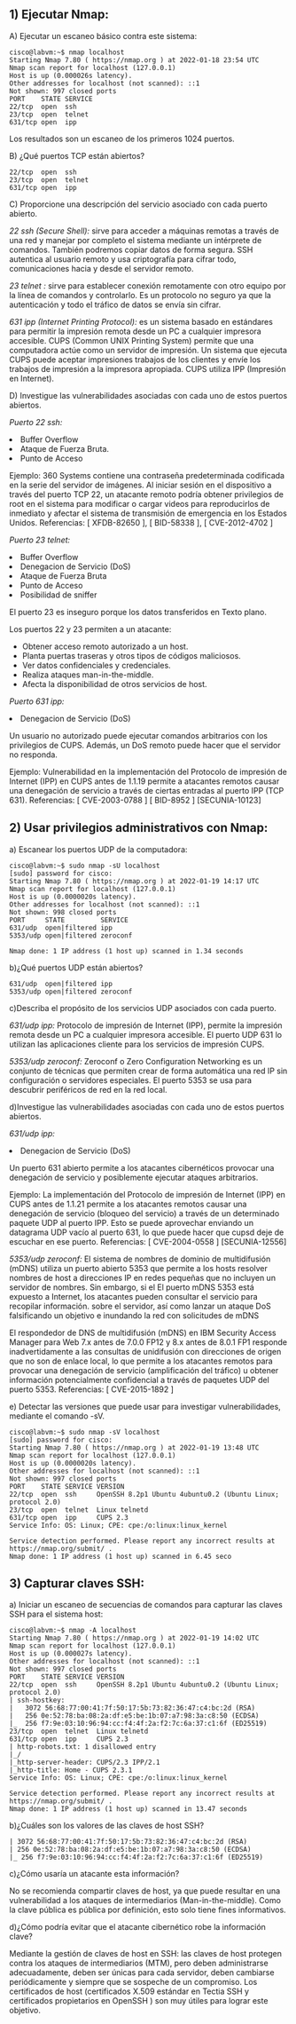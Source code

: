 ## 1) Ejecutar Nmap:

A) Ejecutar un escaneo básico contra este sistema:

    cisco@labvm:~$ nmap localhost
    Starting Nmap 7.80 ( https://nmap.org ) at 2022-01-18 23:54 UTC
    Nmap scan report for localhost (127.0.0.1)
    Host is up (0.000026s latency).
    Other addresses for localhost (not scanned): ::1
    Not shown: 997 closed ports
    PORT    STATE SERVICE
    22/tcp  open  ssh
    23/tcp  open  telnet
    631/tcp open  ipp

Los resultados son un escaneo de los primeros 1024 puertos.

B) ¿Qué puertos TCP están abiertos?

    22/tcp  open  ssh
    23/tcp  open  telnet
    631/tcp open  ipp

C) Proporcione una descripción del servicio asociado con cada puerto abierto.
    
*22 ssh (Secure Shell):*  sirve para acceder a máquinas remotas a través de una red y manejar por completo el sistema 
mediante un intérprete de comandos. También podremos copiar datos de forma segura. SSH autentica al usuario remoto y 
usa criptografía para cifrar todo, comunicaciones hacia y desde el servidor remoto.

*23 telnet :*  sirve para establecer conexión remotamente con otro equipo por la línea de comandos y 
controlarlo. Es un protocolo no seguro ya que la autenticación y todo el tráfico de datos se envía sin cifrar.

*631 ipp (Internet Printing Protocol):*  es un sistema basado en estándares para permitir la impresión remota desde un
PC a cualquier impresora accesible. CUPS (Common UNIX Printing System) permite que una computadora actúe como un servidor de impresión. Un sistema 
que ejecuta CUPS puede aceptar impresiones trabajos de los clientes y envíe los trabajos de impresión a la impresora 
apropiada. CUPS utiliza IPP (Impresión en Internet).

D) Investigue las vulnerabilidades asociadas con cada uno de estos puertos abiertos.

*Puerto 22 ssh:* 
<li>Buffer Overflow</li>
<li>Ataque de Fuerza Bruta.</li>
<li>Punto de Acceso</li>

Ejemplo:
360 Systems contiene una contraseña predeterminada codificada en la serie del servidor de imágenes. Al iniciar sesión 
en el dispositivo a través del puerto TCP 22, un atacante remoto podría obtener privilegios de root en el sistema para 
modificar o cargar videos para reproducirlos de inmediato y afectar el sistema de transmisión de emergencia en los 
Estados Unidos.
Referencias: [ XFDB-82650 ], [ BID-58338 ], [ CVE-2012-4702 ]

*Puerto 23 telnet:* 

<li>Buffer Overflow</li>
<li>Denegacion de Servicio (DoS)</li>
<li>Ataque de Fuerza Bruta</li>
<li>Punto de Acceso</li>
<li>Posibilidad de sniffer</li>

El puerto 23 es inseguro porque los datos transferidos en Texto plano.

Los puertos 22 y 23 permiten a un atacante:
- Obtener acceso remoto autorizado a un host.
- Planta puertas traseras y otros tipos de códigos maliciosos.
- Ver datos confidenciales y credenciales.
- Realiza ataques man-in-the-middle.
- Afecta la disponibilidad de otros servicios de host.

*Puerto 631 ipp:*
<li>Denegacion de Servicio (DoS)</li>

Un usuario no autorizado puede ejecutar comandos arbitrarios con los privilegios de CUPS.
Además, un DoS remoto puede hacer que el servidor no responda.

Ejemplo:
Vulnerabilidad  en la implementación del Protocolo de impresión de Internet (IPP) en CUPS antes de 1.1.19 permite a 
atacantes remotos causar una denegación de servicio a través de ciertas entradas al puerto IPP (TCP 631).
Referencias: [ CVE-2003-0788 ] [ BID-8952 ] [SECUNIA-10123]

## 2) Usar privilegios administrativos con Nmap:
a) Escanear los puertos UDP de la computadora:

    cisco@labvm:~$ sudo nmap -sU localhost
    [sudo] password for cisco: 
    Starting Nmap 7.80 ( https://nmap.org ) at 2022-01-19 14:17 UTC
    Nmap scan report for localhost (127.0.0.1)
    Host is up (0.0000020s latency).
    Other addresses for localhost (not scanned): ::1
    Not shown: 998 closed ports
    PORT     STATE         SERVICE
    631/udp  open|filtered ipp
    5353/udp open|filtered zeroconf
    
    Nmap done: 1 IP address (1 host up) scanned in 1.34 seconds

b)¿Qué puertos UDP están abiertos?

    631/udp  open|filtered ipp
    5353/udp open|filtered zeroconf

c)Describa el propósito de los servicios UDP asociados con cada puerto.

*631/udp  ipp:* Protocolo de impresión de Internet (IPP), permite la impresión remota desde un PC a cualquier impresora 
accesible. El puerto UDP 631 lo utilizan las aplicaciones cliente para los servicios de impresión CUPS.

*5353/udp  zeroconf:*  Zeroconf o Zero Configuration Networking es un conjunto de técnicas que permiten crear de forma 
automática una red IP sin configuración o servidores especiales. El puerto 5353 se usa para descubrir periféricos de 
red en la red local.

d)Investigue las vulnerabilidades asociadas con cada uno de estos puertos abiertos.

*631/udp  ipp:*
<li>Denegacion de Servicio (DoS)</li>

Un puerto 631 abierto permite a los atacantes cibernéticos provocar una denegación de servicio y posiblemente ejecutar 
ataques arbitrarios.

Ejemplo:
La implementación del Protocolo de impresión de Internet (IPP) en CUPS antes de 1.1.21 permite a los atacantes remotos causar una denegación de servicio (bloqueo del servicio) a través de un determinado paquete UDP al puerto IPP. Esto se puede aprovechar enviando un datagrama UDP vacío al puerto 631, lo que puede hacer que cupsd deje de escuchar en ese puerto.
Referencias: [ CVE-2004-0558 ] [SECUNIA-12556]

*5353/udp  zeroconf:* 
El sistema de nombres de dominio de multidifusión (mDNS) utiliza un puerto abierto 5353 que permite a los hosts resolver
nombres de host a direcciones IP en redes pequeñas que no incluyen un servidor de nombres. Sin embargo, si el
El puerto mDNS 5353 está expuesto a Internet, los atacantes pueden consultar el servicio para recopilar información.
sobre el servidor, así como lanzar un ataque DoS falsificando un objetivo e inundando la red con
solicitudes de mDNS

El respondedor de DNS de multidifusión (mDNS) en IBM Security Access Manager para Web 7.x antes de 7.0.0 FP12 y 8.x 
antes de 8.0.1 FP1 responde inadvertidamente a las consultas de unidifusión con direcciones de origen que no son de 
enlace local, lo que permite a los atacantes remotos para provocar una denegación de servicio (amplificación del tráfico)
u obtener información potencialmente confidencial a través de paquetes UDP del puerto 5353. 
Referencias: [ CVE-2015-1892 ]

e) Detectar las versiones que puede usar para investigar vulnerabilidades, mediante el comando -sV.

    cisco@labvm:~$ sudo nmap -sV localhost
    [sudo] password for cisco: 
    Starting Nmap 7.80 ( https://nmap.org ) at 2022-01-19 13:48 UTC
    Nmap scan report for localhost (127.0.0.1)
    Host is up (0.0000020s latency).
    Other addresses for localhost (not scanned): ::1
    Not shown: 997 closed ports
    PORT    STATE SERVICE VERSION
    22/tcp  open  ssh     OpenSSH 8.2p1 Ubuntu 4ubuntu0.2 (Ubuntu Linux; protocol 2.0)
    23/tcp  open  telnet  Linux telnetd
    631/tcp open  ipp     CUPS 2.3
    Service Info: OS: Linux; CPE: cpe:/o:linux:linux_kernel
    
    Service detection performed. Please report any incorrect results at https://nmap.org/submit/ .
    Nmap done: 1 IP address (1 host up) scanned in 6.45 seco



## 3) Capturar claves SSH:

a) Iniciar un escaneo de secuencias de comandos para capturar las claves SSH para el sistema host:

    cisco@labvm:~$ nmap -A localhost
    Starting Nmap 7.80 ( https://nmap.org ) at 2022-01-19 14:02 UTC
    Nmap scan report for localhost (127.0.0.1)
    Host is up (0.000027s latency).
    Other addresses for localhost (not scanned): ::1
    Not shown: 997 closed ports
    PORT    STATE SERVICE VERSION
    22/tcp  open  ssh     OpenSSH 8.2p1 Ubuntu 4ubuntu0.2 (Ubuntu Linux; protocol 2.0)
    | ssh-hostkey: 
    |   3072 56:68:77:00:41:7f:50:17:5b:73:82:36:47:c4:bc:2d (RSA)
    |   256 0e:52:78:ba:08:2a:df:e5:be:1b:07:a7:98:3a:c8:50 (ECDSA)
    |_  256 f7:9e:03:10:96:94:cc:f4:4f:2a:f2:7c:6a:37:c1:6f (ED25519)
    23/tcp  open  telnet  Linux telnetd
    631/tcp open  ipp     CUPS 2.3
    | http-robots.txt: 1 disallowed entry 
    |_/
    |_http-server-header: CUPS/2.3 IPP/2.1
    |_http-title: Home - CUPS 2.3.1
    Service Info: OS: Linux; CPE: cpe:/o:linux:linux_kernel
    
    Service detection performed. Please report any incorrect results at https://nmap.org/submit/ .
    Nmap done: 1 IP address (1 host up) scanned in 13.47 seconds

b)¿Cuáles son los valores de las claves de host SSH?

    | 3072 56:68:77:00:41:7f:50:17:5b:73:82:36:47:c4:bc:2d (RSA)
    | 256 0e:52:78:ba:08:2a:df:e5:be:1b:07:a7:98:3a:c8:50 (ECDSA)
    |_ 256 f7:9e:03:10:96:94:cc:f4:4f:2a:f2:7c:6a:37:c1:6f (ED25519)


c)¿Cómo usaría un atacante esta información?

No se recomienda compartir claves de host, ya que puede resultar en una vulnerabilidad a los ataques de intermediarios
(Man-in-the-middle). Como la clave pública es pública por definición, esto solo tiene fines informativos.

d)¿Cómo podría evitar que el atacante cibernético robe la información clave?

Mediante la gestión de claves de host en SSH: las claves de host protegen contra los ataques de intermediarios (MTM), 
pero deben administrarse adecuadamente, deben ser únicas para cada servidor, deben cambiarse periódicamente y siempre 
que se sospeche de un compromiso.
Los certificados de host (certificados X.509 estándar en Tectia SSH y certificados propietarios en OpenSSH ) 
son muy útiles para lograr este objetivo.